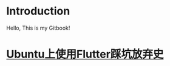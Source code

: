 # Introduction

Hello, This is my Gitbook!


# [Ubuntu上使用Flutter踩坑放弃史](flutter/learn-to-give-up-in-ubuntu.md)
